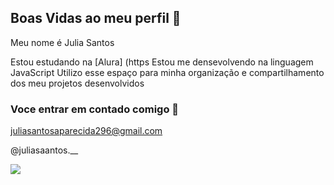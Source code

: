 ## Boas Vidas ao meu perfil 🖤

Meu nome é Julia Santos 

Estou estudando na [Alura] (https
Estou me densevolvendo na linguagem JavaScript
Utilizo esse espaço para minha organização e compartilhamento dos meu projetos desenvolvidos 

### Voce entrar em contado comigo 📧

juliasantosaparecida296@gmail.com 

@juliasaantos.__

![](https://media.tenor.com/57mc9TmwqWEAAAAi/corinthians.gif)








